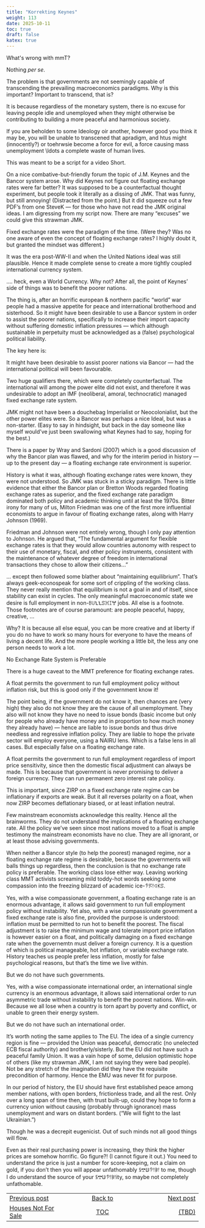 ```yaml
---
title: "Korrekting Keynes"
weight: 113
date: 2025-10-11
toc: true
draft: false
katex: true
---
```


What's wrong with mmT?

Nothing _per se_.

The problem is that governments are not seemingly capable of transcending 
the prevailing macroeconomics paradigms. Why is this important? 
Important to transcend, that is?

It is because regardless of the monetary system, there is no excuse for 
leaving people idle and unemployed when they might otherwise be contributing 
to building a more peaceful and harmonious society.

If you are beholden to some Ideology oir another, however good you think it 
may be, you will be unable to transcened that apradigm, and htus might 
(innocently?) or toehrwsie become a force for evil, a force causing mass 
unemployment \ldots a complete waste of human lives. 

This was meant to be a script for a video Short.

On a nice combative-but-friendly forum the topic of J.M. Keynes and the 
Bancor system arose. Why did Keynes not figure out floating exchange rates 
were far better? It was supposed to be a counterfactual thought experiment, 
but people took it literally as a dissing of JMK. That was funny, but still 
annoying!  (Distracted from the point.) But it did squeeze out a few PDF’s 
from one SteveK — for those who have not read the JMK original ideas. I am digressing from my script now. There are many “excuses” we could give this strawman JMK.

Fixed exchange rates were the paradigm of the time. (Were they? Was no one aware of even the concept of floating exchange rates? I highly doubt it, but granted the mindset was different.)

It was the era post-WW-II and when the United Nations ideal was still plausible. Hence it made complete sense to create a more tightly coupled international currency system.

…. heck, even a World Currency. Why not?  After all, the point of Keynes’ side of things was to benefit the poorer nations.

The thing is, after an horrific european & northern pacific “world” war people had a massive appetite for peace and international brotherhood and sisterhood.  So it might have been desirable to use a Bancor system in order to assist the poorer nations, specifically to increase their import capacity without suffering domestic inflation pressures — which although sustainable in perpetuity must be acknowledged as a (false) psychological political liability. 

The key here is:

It might have been desirable to assist poorer nations via  Bancor — had the international political will been favourable.

Two huge qualifiers there, which were completely counterfactual. The international will among the power elite did not exist, and therefore it was undesirable to adopt an IMF (neoliberal, amoral, technocratic) managed fixed exchange rate system. 

JMK might not have been a douchebag Imperialist or Neocolonialist, but the other power elites were. So a Bancor was perhaps a nice Ideal, but was a non-starter. (Easy to say in hindsight, but back in the day someone like myself would’ve just been swallowing what Keynes had to say, hoping for the best.)

There is a paper by Wray and Sardoni (2007) which is a good discussion of why the Bancor plan was flawed, and why for the interim period in history — up to the present day — a floating exchange rate environment is superior.

History is what it was, although floating exchange rates were known, they were not understood. So JMK was stuck in a sticky paradigm.  There is little evidence that either the Bancor plan or Bretton Woods regarded floating exchange rates as superior, and the fixed exchange rate paradigm dominated both policy and academic thinking until at least the 1970s. Bitter irony for many of us, Milton Friedman was one of the first more influential economists to argue in favour of floating exchange rates, along with Harry Johnson (1969).

Friedman and Johnson were not entirely wrong, though I only pay attention to Johnson.  He argued that, “The fundamental argument for flexible exchange rates is that they would allow countries autonomy with respect to their use of monetary, fiscal, and other policy instruments, consistent with the maintenance of whatever degree of freedom in international transactions they chose to allow their citizens…”

… except then followed some blather about “maintaining equilibrium”. That’s always geek-econospeak for some sort of crippling of the working class. They never really mention that equilibrium is not a goal in and of itself, since stability can exist in cycles. The only meaningful macroeconomic state we desire is full employment in non-ꕗꖹꝆꝆꕷꖾꕯꖡ jobs. All else is a footnote.  Those footnotes are of course paramount: are people peaceful, happy, creative, …

Why? It is because all else equal, you can be more creative and at liberty if you do no have to work so many hours for everyone to have the means of living a decent life. And the more people working a little bit, the less any one person needs to work a lot. 

No Exchange Rate System is Preferable

There is a huge caveat to the MMT preference for floating exchange rates. 

A float permits the government to run full employment policy without inflation risk, but this is good only if the government know it! 

The point being, if the government do not know it, then chances are (very high) they also do not know they are the cause of all unemployment. They also will not know they have no need to issue bonds (basic income but only for people who already have money and in proportion to how much money they already have) — hence are liable to issue bonds and thus drive needless and regressive inflation policy.  They are liable to hope the private sector will employ everyone, using a NAIRU lens. Which is a false lens in all cases. But especially false on a floating exchange rate.

A float permits the government to run full employment regardless of import price sensitivity, since then the domestic fiscal adjustment can always be made. This is because that government is never promising to deliver a foreign currency. They can run permanent zero interest rate policy.

This is important, since ZIRP on a fixed exchange rate regime can be inflationary if exports are weak. But it all reverses polarity on a float, when now ZIRP becomes deflationary biased, or at least inflation neutral. 

Few mainstream economists acknowledge this reality. Hence all the brainworms.  They do not understand the implications of a floating exchange rate. All the policy we’ve seen since most nations moved to a float is ample testimony the mainstream economists have no clue. They are all ignorant, or at least those advising governments.

When neither a Bancor style (to help the poorest) managed regime, nor a floating exchange rate regime is desirable, because the governments will balls things up regardless, then the conclusion is that no exchange rate policy is preferable.  The working class lose either way. Leaving working class MMT activists screaming mild toddy-hot  words seeking some compassion into the freezing blizzard of academic ice-𖡮𖦪𖥣𖥐𖢉ꕷ.

Yes, with a wise compassionate government, a floating exchange rate is an enormous advantage, it allows said government to run full employment policy without instability. Yet also, with a wise compassionate government a fixed exchange rate is also fine, provided the purpose is understood: inflation must be permitted to run hot to benefit the poorest. The fiscal adjustment is to raise the minimum wage and tolerate import price inflation is however easier on a float, and politically damaging on a fixed exchange rate when the governemtn must deliver a foreign currency. It is a question of which is political manageable, hot inflation, or variable exchange rate. History teaches us people prefer less inflation, mostly for false psychological reasons, but that’s the time we live within.

But we do not have such governments.

Yes, with  a wise compassionate international order, an international single currency is an enormous advantage, it allows said international order to run asymmetric trade without instability to benefit the poorest nations. Win-win. Because we all lose when a country is torn apart by poverty and conflict, or unable to green their energy system.

But we do not have such an international order.

It’s worth noting the same applies to The EU. The idea of a single currency region is fine — provided the Union was peaceful, democratic (no unelected ECB fiscal authority) and brotherly/sisterly.  But the EU did not have such a peaceful family Union.  It was a vain hope of some, delusion optimistic hope of others (like my strawman JMK, I am not saying they were bad people).  Not be any stretch of the imagination did they have the requisite precondition of harmony. Hence the EMU was never fit for purpose. 

In our period of history, the EU should have first established peace among member nations, with open borders, frictionless trade, and all the rest. Only over a long span of time then, with trust built-up, could they hope to form a currency union without causing (probably through ignorance) mass unemployment and wars on distant borders. (“We will fight to the last Ukrainian.”)

Though he was a decrepit eugenicist.  Out of such minds not all good things will flow.

Even as their real purchasing power is increasing, they think the higher prices are somehow horrific. Go figure?! (I cannot figure it out.)  You need to understand the price is just a  number for score-keeping, not a claim on gold, if you don’t then you will appear unfathomably 𖨚𖢧ꚶ𖡮𖥣𖦧𖥣 to me, though I do understand the source of your 𖨚𖢧ꚶ𖡮𖥣𖦧𖥣ity, so maybe not completely unfathomable.


<table style="border-collapse: collapse; border=0;">
    <colgroup>
       <col span="1" style="width: 20%;">
       <col span="1" style="width: 20%;">
       <col span="1" style="width: 20%;">
    </colgroup>
<tr style="border: 1px solid color:#0f0f0f;">
<td style="border: 1px solid color:#0f0f0f;">
<a href="../111_houses_not_for_sale">Previous post</a></td>
<td style="border: 1px solid color:#0f0f0f; text-align:center;">
<a href="../">Back to</a></td>
<td style="border: 1px solid color:#0f0f0f; text-align:right;">
<a href="../">Next post</a></td>
</tr>
<tr style="border: 1px solid color:#0f0f0f;">
<td style="border: 1px solid color:#0f0f0f;">
<a href="../111_houses_not_for_sale">Houses Not For Sale</a></td>
<td style="border: 1px solid color:#0f0f0f; text-align:center;">
<a href="../">TOC</a></td>
<td style="border: 1px solid color:#0f0f0f; text-align:right;">
<a href="../">(TBD)</a></td>
</tr>
</table>

